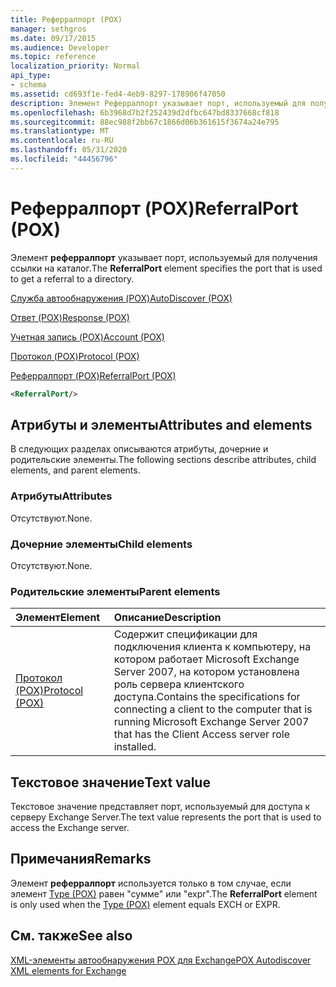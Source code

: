 ```yaml
---
title: Реферралпорт (POX)
manager: sethgros
ms.date: 09/17/2015
ms.audience: Developer
ms.topic: reference
localization_priority: Normal
api_type:
- schema
ms.assetid: cd693f1e-fed4-4eb9-8297-178906f47050
description: Элемент Реферралпорт указывает порт, используемый для получения ссылки на каталог.
ms.openlocfilehash: 6b3968d7b2f252439d2dfbc647bd8337668cf818
ms.sourcegitcommit: 88ec988f2bb67c1866d06b361615f3674a24e795
ms.translationtype: MT
ms.contentlocale: ru-RU
ms.lasthandoff: 05/31/2020
ms.locfileid: "44456796"
---
```

# <a name="referralport-pox"></a><span data-ttu-id="3e42e-103">Реферралпорт (POX)</span><span class="sxs-lookup"><span data-stu-id="3e42e-103">ReferralPort (POX)</span></span>

<span data-ttu-id="3e42e-104">Элемент **реферралпорт** указывает порт, используемый для получения ссылки на каталог.</span><span class="sxs-lookup"><span data-stu-id="3e42e-104">The **ReferralPort** element specifies the port that is used to get a referral to a directory.</span></span> 
  
[<span data-ttu-id="3e42e-105">Служба автообнаружения (POX)</span><span class="sxs-lookup"><span data-stu-id="3e42e-105">AutoDiscover (POX)</span></span>](autodiscover-pox.md)
  
[<span data-ttu-id="3e42e-106">Ответ (POX)</span><span class="sxs-lookup"><span data-stu-id="3e42e-106">Response (POX)</span></span>](response-pox.md)
  
[<span data-ttu-id="3e42e-107">Учетная запись (POX)</span><span class="sxs-lookup"><span data-stu-id="3e42e-107">Account (POX)</span></span>](account-pox.md)
  
[<span data-ttu-id="3e42e-108">Протокол (POX)</span><span class="sxs-lookup"><span data-stu-id="3e42e-108">Protocol (POX)</span></span>](protocol-pox.md)
  
[<span data-ttu-id="3e42e-109">Реферралпорт (POX)</span><span class="sxs-lookup"><span data-stu-id="3e42e-109">ReferralPort (POX)</span></span>](referralport-pox.md)
  
```xml
<ReferralPort/>
```

## <a name="attributes-and-elements"></a><span data-ttu-id="3e42e-110">Атрибуты и элементы</span><span class="sxs-lookup"><span data-stu-id="3e42e-110">Attributes and elements</span></span>

<span data-ttu-id="3e42e-111">В следующих разделах описываются атрибуты, дочерние и родительские элементы.</span><span class="sxs-lookup"><span data-stu-id="3e42e-111">The following sections describe attributes, child elements, and parent elements.</span></span>
  
### <a name="attributes"></a><span data-ttu-id="3e42e-112">Атрибуты</span><span class="sxs-lookup"><span data-stu-id="3e42e-112">Attributes</span></span>

<span data-ttu-id="3e42e-113">Отсутствуют.</span><span class="sxs-lookup"><span data-stu-id="3e42e-113">None.</span></span>
  
### <a name="child-elements"></a><span data-ttu-id="3e42e-114">Дочерние элементы</span><span class="sxs-lookup"><span data-stu-id="3e42e-114">Child elements</span></span>

<span data-ttu-id="3e42e-115">Отсутствуют.</span><span class="sxs-lookup"><span data-stu-id="3e42e-115">None.</span></span>
  
### <a name="parent-elements"></a><span data-ttu-id="3e42e-116">Родительские элементы</span><span class="sxs-lookup"><span data-stu-id="3e42e-116">Parent elements</span></span>

|<span data-ttu-id="3e42e-117">**Элемент**</span><span class="sxs-lookup"><span data-stu-id="3e42e-117">**Element**</span></span>|<span data-ttu-id="3e42e-118">**Описание**</span><span class="sxs-lookup"><span data-stu-id="3e42e-118">**Description**</span></span>|
|:-----|:-----|
|[<span data-ttu-id="3e42e-119">Протокол (POX)</span><span class="sxs-lookup"><span data-stu-id="3e42e-119">Protocol (POX)</span></span>](protocol-pox.md) <br/> |<span data-ttu-id="3e42e-120">Содержит спецификации для подключения клиента к компьютеру, на котором работает Microsoft Exchange Server 2007, на котором установлена роль сервера клиентского доступа.</span><span class="sxs-lookup"><span data-stu-id="3e42e-120">Contains the specifications for connecting a client to the computer that is running Microsoft Exchange Server 2007 that has the Client Access server role installed.</span></span>  <br/> |
   
## <a name="text-value"></a><span data-ttu-id="3e42e-121">Текстовое значение</span><span class="sxs-lookup"><span data-stu-id="3e42e-121">Text value</span></span>

<span data-ttu-id="3e42e-122">Текстовое значение представляет порт, используемый для доступа к серверу Exchange Server.</span><span class="sxs-lookup"><span data-stu-id="3e42e-122">The text value represents the port that is used to access the Exchange server.</span></span>
  
## <a name="remarks"></a><span data-ttu-id="3e42e-123">Примечания</span><span class="sxs-lookup"><span data-stu-id="3e42e-123">Remarks</span></span>

<span data-ttu-id="3e42e-124">Элемент **реферралпорт** используется только в том случае, если элемент [Type (POX)](type-pox.md) равен "сумме" или "expr".</span><span class="sxs-lookup"><span data-stu-id="3e42e-124">The **ReferralPort** element is only used when the [Type (POX)](type-pox.md) element equals EXCH or EXPR.</span></span> 
  
## <a name="see-also"></a><span data-ttu-id="3e42e-125">См. также</span><span class="sxs-lookup"><span data-stu-id="3e42e-125">See also</span></span>



[<span data-ttu-id="3e42e-126">XML-элементы автообнаружения POX для Exchange</span><span class="sxs-lookup"><span data-stu-id="3e42e-126">POX Autodiscover XML elements for Exchange</span></span>](pox-autodiscover-xml-elements-for-exchange.md)

